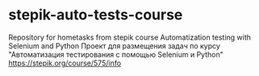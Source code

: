 # stepik-auto-tests-course
Repository for hometasks from stepik course Automatization testing with Selenium and Python
Проект для размещения задач по курсу "Автоматизация тестирования с помощью Selenium и Python" https://stepik.org/course/575/info
